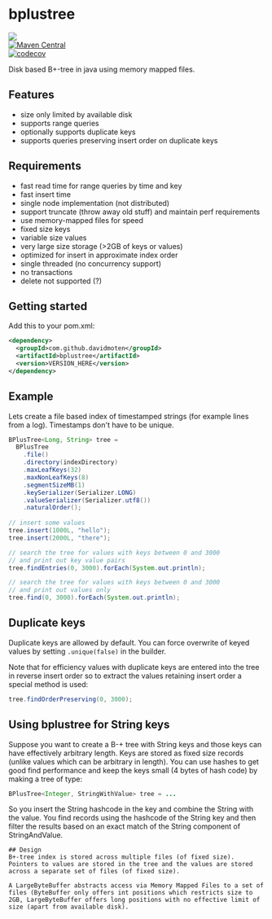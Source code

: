 # bplustree
<a href="https://travis-ci.org/davidmoten/bplustree"><img src="https://travis-ci.org/davidmoten/bplustree.svg"/></a><br/>
[![Maven Central](https://maven-badges.herokuapp.com/maven-central/com.github.davidmoten/bplustree/badge.svg?style=flat)](https://maven-badges.herokuapp.com/maven-central/com.github.davidmoten/bplustree)<br/>
[![codecov](https://codecov.io/gh/davidmoten/bplustree/branch/master/graph/badge.svg)](https://codecov.io/gh/davidmoten/bplustree)<br/>


Disk based B+-tree in java using memory mapped files.

## Features
* size only limited by available disk
* supports range queries
* optionally supports duplicate keys
* supports queries preserving insert order on duplicate keys 

## Requirements

* fast read time for range queries by time and key
* fast insert time
* single node implementation (not distributed)
* support truncate (throw away old stuff) and maintain perf requirements
* use memory-mapped files for speed
* fixed size keys
* variable size values
* very large size storage (>2GB of keys or values)
* optimized for insert in approximate index order
* single threaded (no concurrency support)
* no transactions
* delete not supported (?)

## Getting started
Add this to your pom.xml:

```xml
<dependency>
  <groupId>com.github.davidmoten</groupId>
  <artifactId>bplustree</artifactId>
  <version>VERSION_HERE</version>
</dependency>
```

## Example

Lets create a file based index of timestamped strings (for example lines from a log). Timestamps don't have to be unique.

```java
BPlusTree<Long, String> tree = 
  BPlusTree 
    .file()
    .directory(indexDirectory)
    .maxLeafKeys(32)
    .maxNonLeafKeys(8)
    .segmentSizeMB(1)
    .keySerializer(Serializer.LONG)
    .valueSerializer(Serializer.utf8())
    .naturalOrder();
    
// insert some values    
tree.insert(1000L, "hello");
tree.insert(2000L, "there");

// search the tree for values with keys between 0 and 3000
// and print out key value pairs
tree.findEntries(0, 3000).forEach(System.out.println);

// search the tree for values with keys between 0 and 3000
// and print out values only
tree.find(0, 3000).forEach(System.out.println);
```
## Duplicate keys
Duplicate keys are allowed by default. You can force overwrite of keyed values by setting `.unique(false)` in the builder.

Note that for efficiency values with duplicate keys are entered into the tree in reverse insert order so to extract the values retaining insert order a special method is used:

```java
tree.findOrderPreserving(0, 3000);
```

## Using bplustree for String keys
Suppose you want to create a B-+ tree with String keys and those keys can have effectively arbitrary length. Keys are stored as fixed size records (unlike values which can be arbitrary in length). You can use hashes to get good find performance and keep the keys small (4 bytes of hash code) by making a tree of type:

```java
BPlusTree<Integer, StringWithValue> tree = ...
```
So you insert the String hashcode in the key and combine the String with the value. You find records using the hashcode of the String key and then filter the results based on an exact match of the String component of StringAndValue.
```
## Design
B+-tree index is stored across multiple files (of fixed size). Pointers to values are stored in the tree and the values are stored across a separate set of files (of fixed size).

A LargeByteBuffer abstracts access via Memory Mapped Files to a set of files (ByteBuffer only offers int positions which restricts size to 2GB, LargeByteBuffer offers long positions with no effective limit of size (apart from available disk).
